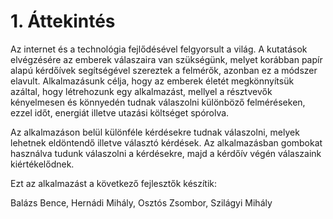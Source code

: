1\. Áttekintés
==============
Az internet és a technológia fejlődésével felgyorsult a világ. A kutatások elvégzésére az emberek válaszaira van szükségünk, melyet korábban papír alapú kérdőívek segítségével szereztek a felmérők, azonban ez a módszer elavult.
Alkalmazásunk célja, hogy az emberek életét megkönnyítsük azáltal, hogy létrehozunk egy alkalmazást, mellyel a résztvevők kényelmesen és könnyedén tudnak válaszolni különböző felméréseken, ezzel időt, energiát illetve utazási költséget spórolva.

Az alkalmazáson belül különféle kérdésekre tudnak válaszolni, melyek lehetnek eldöntendő illetve választó kérdések.
Az alkalmazásban gombokat használva tudunk válaszolni a kérdésekre, majd a kérdőív végén válaszaink kiértékelődnek.

Ezt az alkalmazást a következő fejlesztők készítik:

Balázs Bence, Hernádi Mihály, Osztós Zsombor, Szilágyi Mihály